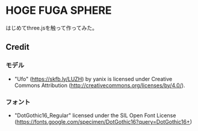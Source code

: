 # HOGE FUGA SPHERE

はじめてthree.jsを触って作ってみた。

## Credit

### モデル

- "Ufo" (https://skfb.ly/LUZH) by yanix is licensed under Creative Commons Attribution (http://creativecommons.org/licenses/by/4.0/).

### フォント

- "DotGothic16_Regular" licensed under the SIL Open Font License (https://fonts.google.com/specimen/DotGothic16?query=DotGothic16+)
